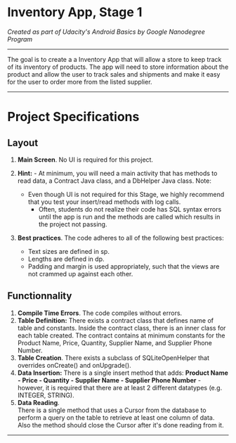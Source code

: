 # Inventory App, Stage 1

*Created as part of Udacity's Android Basics by Google Nanodegree Program*
____________

The goal is to create a a Inventory App that will allow a store to keep track of its inventory of products. 
The app will need to store information about the product and allow the user to track sales and shipments and 
make it easy for the user to order more from the listed supplier.
____________

# Project Specifications

## Layout

1. **Main Screen**. No UI is required for this project.
2. **Hint:**
	        - At minimum, you will need a main activity that has methods to read data, a Contract Java class, and a DbHelper Java class.
	Note: 
      - Even though UI is not required for this Stage, we highly recommend that you test your insert/read methods with log calls. 	
	    - Often, students do not realize their code has SQL syntax errors until the app is run and the methods are called which results in the project not passing.

3. **Best practices**. The code adheres to all of the following best practices:
   * Text sizes are defined in sp.
   * Lengths are defined in dp.
   * Padding and margin is used appropriately, such that the views are not crammed up against each other.
   
## Functionnality

1. **Compile Time Errors**. The code compiles without errors.
2. **Table Definition:** 	There exists a contract class that defines name of table and constants.
				                  Inside the contract class, there is an inner class for each table created.
				                  The contract contains at minimum constants for the Product Name, Price, Quantity, Supplier Name, and Supplier Phone Number.
3. **Table Creation**. There exists a subclass of SQLiteOpenHelper that overrides onCreate() and onUpgrade().
4. **Data Insertion:** There is a single insert method that adds:
								                                               **Product Name
								                                                - Price
								                                                - Quantity
								                                                - Supplier Name
								                                                - Supplier Phone Number**
	            - however, it is required that there are at least 2 different datatypes (e.g. INTEGER, STRING).
5. **Data Reading**. 	
      There is a single method that uses a Cursor from the database to perform a query on the table to retrieve at least 
			one column of data. Also the method should close the Cursor after it's done reading from it.

____________


